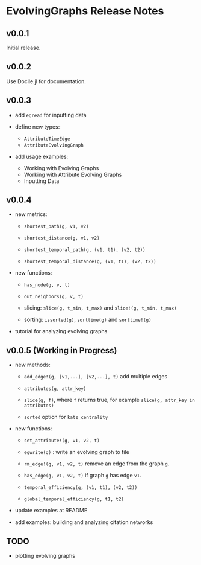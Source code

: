 EvolvingGraphs Release Notes
============================

v0.0.1
------

Initial release.

v0.0.2
------

Use Docile.jl for documentation.

v0.0.3
------

* add `egread` for inputting data

* define new types:

  - `AttributeTimeEdge`
  - `AttributeEvolvingGraph`

* add usage examples:

  - Working with Evolving Graphs
  - Working with Attribute Evolving Graphs
  - Inputting Data

v0.0.4 
-------

* new metrics:

	- `shortest_path(g, v1, v2)`
	
	- `shortest_distance(g, v1, v2)`

	- `shortest_temporal_path(g, (v1, t1), (v2, t2))`

	- `shortest_temporal_distance(g, (v1, t1), (v2, t2))`

* new functions:

    - `has_node(g, v, t)`

	- `out_neighbors(g, v, t)`

	- slicing: `slice(g, t_min, t_max)` and `slice!(g, t_min, t_max)`

	- sorting: `issorted(g)`, `sorttime(g)` and `sorttime!(g)`

* tutorial for analyzing evolving graphs


v0.0.5 (Working in Progress)
-----------------------------

* new methods:

	- `add_edge!(g, [v1,...], [v2,...], t)` add multiple edges

	- `attributes(g, attr_key)`

	- `slice(g, f)`, where `f` returns true,
		for example `slice(g, attr_key in attributes)`
			
	- `sorted` option for `katz_centrality` 

* new functions:
	
	- `set_attribute!(g, v1, v2, t)`

	- `egwrite(g)` : write an evolving graph to file

	- `rm_edge!(g, v1, v2, t)` remove an edge from the graph `g`.

	- `has_edge(g, v1, v2, t)` if graph `g` has edge `v1`.

	- `temporal_efficiency(g, (v1, t1), (v2, t2))`

	- `global_temporal_efficiency(g, t1, t2)`

* update examples at README

* add examples: building and analyzing citation networks

TODO
----

* plotting evolving graphs



